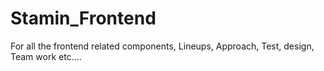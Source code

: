 # Stamin_Frontend
For all the frontend related components, Lineups, Approach, Test, design, Team work etc....
